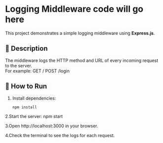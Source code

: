 # Logging Middleware code will go here
This project demonstrates a simple logging middleware using **Express.js**.

## 📌 Description
The middleware logs the HTTP method and URL of every incoming request to the server.  
For example:
GET /
POST /login

## 🚀 How to Run

1. Install dependencies:
   ```bash
   npm install
2.Start the server:
   npm start

3.Open http://localhost:3000 in your browser.

4.Check the terminal to see the logs for each request.